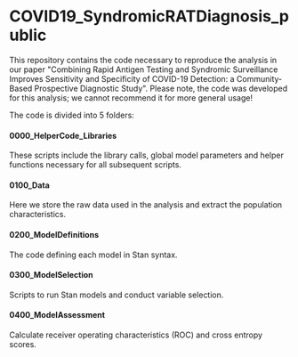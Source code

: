 # COVID19_SyndromicRATDiagnosis_public

This repository contains the code necessary to reproduce the analysis in our paper "Combining Rapid Antigen Testing and Syndromic Surveillance Improves Sensitivity and Specificity of COVID-19 Detection: a Community-Based Prospective Diagnostic Study".
Please note, the code was developed for this analysis; we cannot recommend it for more general usage! 

The code is divided into 5 folders:

#### 0000_HelperCode_Libraries

These scripts include the library calls, global model parameters and helper functions necessary for all subsequent scripts.

#### 0100_Data

Here we store the raw data used in the analysis and extract the population characteristics.

#### 0200_ModelDefinitions

The code defining each model in Stan syntax.

#### 0300_ModelSelection

Scripts to run Stan models and conduct variable selection.

#### 0400_ModelAssessment

Calculate receiver operating characteristics (ROC) and cross entropy scores.
